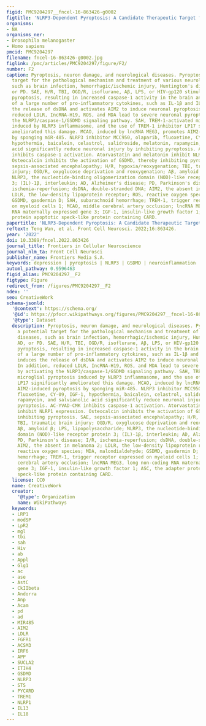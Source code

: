 ```yaml
---
figid: PMC9204297__fncel-16-863426-g0002
figtitle: 'NLRP3-Dependent Pyroptosis: A Candidate Therapeutic Target for Depression'
organisms:
- NA
organisms_ner:
- Drosophila melanogaster
- Homo sapiens
pmcid: PMC9204297
filename: fncel-16-863426-g0002.jpg
figlink: /pmc/articles/PMC9204297/figure/F2/
number: F2
caption: Pyroptosis, neuron damage, and neurological diseases. Pyroptosis is a potential
  target for the pathological mechanism and treatment of various neurological diseases,
  such as brain infection, hemorrhagic/ischemic injury, Huntington's disease, AD,
  or PD. SAE, H/R, TBI, OGD/R, isoflurane, Aβ, LPS, or HIV-gp120 stimulate NLRP3-mediated
  pyroptosis, resulting in increased caspase-1 activity in the brain and the release
  of a large number of pro-inflammatory cytokines, such as IL-1β and IL-18. I/R induces
  the release of dsDNA and activates AIM2 to induce neuronal pyroptosis. In addition,
  reduced LDLR, IncRNA-H19, ROS, and MDA lead to severe neuronal pyroptosis by activating
  the NLRP3/caspase-1/GSDMD signaling pathway. SAH, TREM-1-activated microglial pyroptosis
  induced by NLRP3 inflammasome, and the use of TREM-1 inhibitor LP17 significantly
  ameliorated this damage. MCAO, induced by lncRNA MEG3, promotes AIM2-induced pyroptosis
  by sponging miR-485. NLRP3 inhibitor MCC950, olaparib, fluoxetine, CY-09, IGF-1,
  hypothermia, baicalein, celastrol, salidroside, melatonin, rapamycin, and salvianolic
  acid significantly reduce neuronal injury by inhibiting pyroptosis. AC-YVAD-CMK
  inhibits caspase-1 activation. Atorvastatin and melatonin inhibit NLRP1 expression.
  Osteocalcin inhibits the activation of GSDMD, thereby inhibiting pyroptosis. SAE,
  sepsis-associated encephalopathy; H/R, hypoxia/reoxygenation; TBI, traumatic brain
  injury; OGD/R, oxyglucose deprivation and reoxygenation; Aβ, amyloid β; LPS, lipopolysaccharide;
  NLRP3, the nucleotide-binding oligomerization domain (NOD)-like receptor protein
  3; (IL)-1β, interleukin; AD, Alzheimer's disease; PD, Parkinson's disease; I/R,
  ischemia-reperfusion; dsDNA, double-stranded DNA; AIM2, the absent in melanoma 2;
  LDLR, the low-density lipoprotein receptor; ROS, reactive oxygen species; MDA, malondialdehyde;
  GSDMD, gasdermin D; SAH, subarachnoid hemorrhage; TREM-1, trigger receptor expressed
  on myeloid cells 1; MCAO, middle cerebral artery occlusion; lncRNA MEG3, long non-coding
  RNA maternally expressed gene 3; IGF-1, insulin-like growth factor 1; ASC, the adapter
  protein apoptotic speck-like protein containing CARD.
papertitle: 'NLRP3-Dependent Pyroptosis: A Candidate Therapeutic Target for Depression.'
reftext: Teng Wan, et al. Front Cell Neurosci. 2022;16:863426.
year: '2022'
doi: 10.3389/fncel.2022.863426
journal_title: Frontiers in Cellular Neuroscience
journal_nlm_ta: Front Cell Neurosci
publisher_name: Frontiers Media S.A.
keywords: depression | pyroptosis | NLRP3 | GSDMD | neuroinflammation
automl_pathway: 0.9596463
figid_alias: PMC9204297__F2
figtype: Figure
redirect_from: /figures/PMC9204297__F2
ndex: ''
seo: CreativeWork
schema-jsonld:
  '@context': https://schema.org/
  '@id': https://pfocr.wikipathways.org/figures/PMC9204297__fncel-16-863426-g0002.html
  '@type': Dataset
  description: Pyroptosis, neuron damage, and neurological diseases. Pyroptosis is
    a potential target for the pathological mechanism and treatment of various neurological
    diseases, such as brain infection, hemorrhagic/ischemic injury, Huntington's disease,
    AD, or PD. SAE, H/R, TBI, OGD/R, isoflurane, Aβ, LPS, or HIV-gp120 stimulate NLRP3-mediated
    pyroptosis, resulting in increased caspase-1 activity in the brain and the release
    of a large number of pro-inflammatory cytokines, such as IL-1β and IL-18. I/R
    induces the release of dsDNA and activates AIM2 to induce neuronal pyroptosis.
    In addition, reduced LDLR, IncRNA-H19, ROS, and MDA lead to severe neuronal pyroptosis
    by activating the NLRP3/caspase-1/GSDMD signaling pathway. SAH, TREM-1-activated
    microglial pyroptosis induced by NLRP3 inflammasome, and the use of TREM-1 inhibitor
    LP17 significantly ameliorated this damage. MCAO, induced by lncRNA MEG3, promotes
    AIM2-induced pyroptosis by sponging miR-485. NLRP3 inhibitor MCC950, olaparib,
    fluoxetine, CY-09, IGF-1, hypothermia, baicalein, celastrol, salidroside, melatonin,
    rapamycin, and salvianolic acid significantly reduce neuronal injury by inhibiting
    pyroptosis. AC-YVAD-CMK inhibits caspase-1 activation. Atorvastatin and melatonin
    inhibit NLRP1 expression. Osteocalcin inhibits the activation of GSDMD, thereby
    inhibiting pyroptosis. SAE, sepsis-associated encephalopathy; H/R, hypoxia/reoxygenation;
    TBI, traumatic brain injury; OGD/R, oxyglucose deprivation and reoxygenation;
    Aβ, amyloid β; LPS, lipopolysaccharide; NLRP3, the nucleotide-binding oligomerization
    domain (NOD)-like receptor protein 3; (IL)-1β, interleukin; AD, Alzheimer's disease;
    PD, Parkinson's disease; I/R, ischemia-reperfusion; dsDNA, double-stranded DNA;
    AIM2, the absent in melanoma 2; LDLR, the low-density lipoprotein receptor; ROS,
    reactive oxygen species; MDA, malondialdehyde; GSDMD, gasdermin D; SAH, subarachnoid
    hemorrhage; TREM-1, trigger receptor expressed on myeloid cells 1; MCAO, middle
    cerebral artery occlusion; lncRNA MEG3, long non-coding RNA maternally expressed
    gene 3; IGF-1, insulin-like growth factor 1; ASC, the adapter protein apoptotic
    speck-like protein containing CARD.
  license: CC0
  name: CreativeWork
  creator:
    '@type': Organization
    name: WikiPathways
  keywords:
  - LRP1
  - modSP
  - LpR2
  - mgl
  - tbi
  - sah
  - Hiv
  - ab
  - Appl
  - Glg1
  - ac
  - ase
  - AstC
  - CkIIbeta
  - Andorra
  - Anp
  - Acam
  - pd
  - ad
  - MIR485
  - AIM2
  - LDLR
  - FGFR1
  - ACSM3
  - IRF6
  - APP
  - SUCLA2
  - ITIH4
  - GSDMD
  - NLRP3
  - STS
  - PYCARD
  - TREM1
  - NLRP1
  - IL13
  - IL18
---
```

